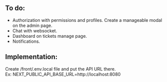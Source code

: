 ## To do:
  - Authorization with permissions and profiles. Create a manageable modal on the admin page.
  - Chat with websocket.
  - Dashboard on tickets manage page.
  - Notifications.

## Implementation: 
  Create /front/.env.local file and put the API URL there.<br>
  Ex: NEXT_PUBLIC_API_BASE_URL=http://localhost:8080

